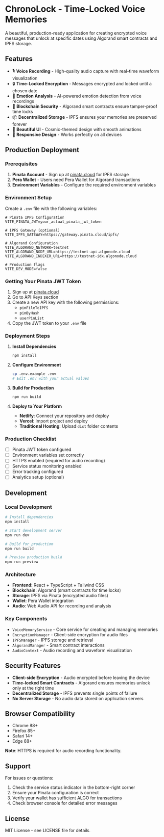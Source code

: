 # ChronoLock - Time-Locked Voice Memories

A beautiful, production-ready application for creating encrypted voice messages that unlock at specific dates using Algorand smart contracts and IPFS storage.

## Features

- 🎙️ **Voice Recording** - High-quality audio capture with real-time waveform visualization
- 🔒 **Time-Locked Encryption** - Messages encrypted and locked until a chosen date
- 🌟 **Emotion Analysis** - AI-powered emotion detection from voice recordings
- 🔗 **Blockchain Security** - Algorand smart contracts ensure tamper-proof time locks
- 📦 **Decentralized Storage** - IPFS ensures your memories are preserved forever
- 🎨 **Beautiful UI** - Cosmic-themed design with smooth animations
- 📱 **Responsive Design** - Works perfectly on all devices

## Production Deployment

### Prerequisites

1. **Pinata Account** - Sign up at [pinata.cloud](https://pinata.cloud) for IPFS storage
2. **Pera Wallet** - Users need Pera Wallet for Algorand transactions
3. **Environment Variables** - Configure the required environment variables

### Environment Setup

Create a `.env` file with the following variables:

```env
# Pinata IPFS Configuration
VITE_PINATA_JWT=your_actual_pinata_jwt_token

# IPFS Gateway (optional)
VITE_IPFS_GATEWAY=https://gateway.pinata.cloud/ipfs/

# Algorand Configuration
VITE_ALGORAND_NETWORK=testnet
VITE_ALGORAND_NODE_URL=https://testnet-api.algonode.cloud
VITE_ALGORAND_INDEXER_URL=https://testnet-idx.algonode.cloud

# Production flags
VITE_DEV_MODE=false
```

### Getting Your Pinata JWT Token

1. Sign up at [pinata.cloud](https://pinata.cloud)
2. Go to API Keys section
3. Create a new API key with the following permissions:
   - `pinFileToIPFS`
   - `pinByHash`
   - `userPinList`
4. Copy the JWT token to your `.env` file

### Deployment Steps

1. **Install Dependencies**
   ```bash
   npm install
   ```

2. **Configure Environment**
   ```bash
   cp .env.example .env
   # Edit .env with your actual values
   ```

3. **Build for Production**
   ```bash
   npm run build
   ```

4. **Deploy to Your Platform**
   - **Netlify**: Connect your repository and deploy
   - **Vercel**: Import project and deploy
   - **Traditional Hosting**: Upload `dist` folder contents

### Production Checklist

- [ ] Pinata JWT token configured
- [ ] Environment variables set correctly
- [ ] HTTPS enabled (required for audio recording)
- [ ] Service status monitoring enabled
- [ ] Error tracking configured
- [ ] Analytics setup (optional)

## Development

### Local Development

```bash
# Install dependencies
npm install

# Start development server
npm run dev

# Build for production
npm run build

# Preview production build
npm run preview
```

### Architecture

- **Frontend**: React + TypeScript + Tailwind CSS
- **Blockchain**: Algorand (smart contracts for time locks)
- **Storage**: IPFS via Pinata (encrypted audio files)
- **Wallet**: Pera Wallet integration
- **Audio**: Web Audio API for recording and analysis

### Key Components

- `VoiceMemoryService` - Core service for creating and managing memories
- `EncryptionManager` - Client-side encryption for audio files
- `IPFSManager` - IPFS storage and retrieval
- `AlgorandManager` - Smart contract interactions
- `AudioContext` - Audio recording and waveform visualization

## Security Features

- **Client-side Encryption** - Audio encrypted before leaving the device
- **Time-locked Smart Contracts** - Algorand ensures memories unlock only at the right time
- **Decentralized Storage** - IPFS prevents single points of failure
- **No Server Storage** - No audio data stored on application servers

## Browser Compatibility

- Chrome 88+
- Firefox 85+
- Safari 14+
- Edge 88+

**Note**: HTTPS is required for audio recording functionality.

## Support

For issues or questions:
1. Check the service status indicator in the bottom-right corner
2. Ensure your Pinata configuration is correct
3. Verify your wallet has sufficient ALGO for transactions
4. Check browser console for detailed error messages

## License

MIT License - see LICENSE file for details.